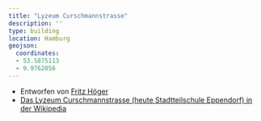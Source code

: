 ```yaml
---
title: "Lyzeum Curschmannstrasse"
description: ''
type: building
location: Hamburg
geojson:
  coordinates:
  - 53.5875113
  - 9.9762056
---
```


* Entworfen von [Fritz Höger](/tags/Fritz-Höger)
* [Das Lyzeum Curschmannstrasse (heute Stadtteilschule Eppendorf) in der Wikipedia](https://de.wikipedia.org/wiki/Stadtteilschule_Eppendorf)

